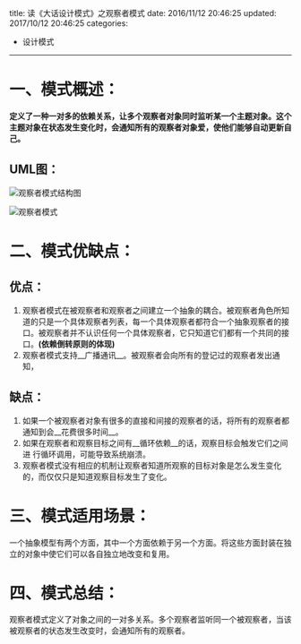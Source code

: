 title: 读《大话设计模式》之观察者模式
date: 2016/11/12 20:46:25
updated: 2017/10/12 20:46:25
categories:
- 设计模式
---
# 一、模式概述：

__定义了一种一对多的依赖关系，让多个观察者对象同时监听某一个主题对象。这个主题对象在状态发生变化时，会通知所有的观察者对象爱，使他们能够自动更新自己。__

## UML图：

![观察者模式结构图](http://upload-images.jianshu.io/upload_images/3828003-7c9d4dd8fdbcb91d.png?imageMogr2/auto-orient/strip%7CimageView2/2/w/1240)

![观察者模式](http://upload-images.jianshu.io/upload_images/3828003-53ff04e31b151146.png?imageMogr2/auto-orient/strip%7CimageView2/2/w/1240)

# 二、模式优缺点：

## 优点：
1. 观察者模式在被观察者和观察者之间建立一个抽象的耦合。被观察者角色所知道的只是一个具体观察者列表，每一个具体观察者都符合一个抽象观察者的接口。被观察者并不认识任何一个具体观察者，它只知道它们都有一个共同的接口。__(依赖倒转原则的体现)__
2. 观察者模式支持__广播通讯__。被观察者会向所有的登记过的观察者发出通知，

## 缺点：

 1. 如果一个被观察者对象有很多的直接和间接的观察者的话，将所有的观察者都通知到会__花费很多时间__。
2.  如果在观察者和观察目标之间有__循环依赖__的话，观察目标会触发它们之间进  行循环调用，可能导致系统崩溃。 
3. 观察者模式没有相应的机制让观察者知道所观察的目标对象是怎么发生变化的，而仅仅只是知道观察目标发生了变化。

# 三、模式适用场景：

一个抽象模型有两个方面，其中一个方面依赖于另一个方面。将这些方面封装在独立的对象中使它们可以各自独立地改变和复用。

# 四、模式总结：

观察者模式定义了对象之间的一对多关系。多个观察者监听同一个被观察者，当该被观察者的状态发生改变时，会通知所有的观察者。